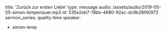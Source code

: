 title: 'Zurück zur ersten Liebe'
type: message
audio: /assets/audio/2019-05-05-simon-lempenauer.mp3
id: 535e2eb7-19bb-4680-92ac-dc9b28f40972
sermon_series: quality-time
speaker:
  - simon-lemp
